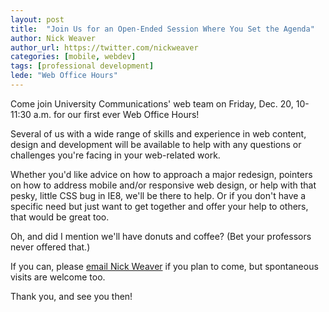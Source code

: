```yaml
---
layout: post
title:  "Join Us for an Open-Ended Session Where You Set the Agenda"
author: Nick Weaver
author_url: https://twitter.com/nickweaver
categories: [mobile, webdev]
tags: [professional development]
lede: "Web Office Hours"
---
```

Come join University Communications' web team on Friday, Dec. 20, 10-11:30 a.m. for our first ever Web Office Hours!

Several of us with a wide range of skills and experience in web content, design and development will be available to help with any questions or challenges you're facing in your web-related work. 

Whether you'd like advice on how to approach a major redesign, pointers on how to address mobile and/or responsive web design, or help with that pesky, little CSS bug in IE8, we'll be there to help. Or if you don't have a specific need but just want to get together and offer your help to others, that would be great too.

Oh, and did I mention we'll have donuts and coffee? (Bet your professors never offered that.)

If you can, please [email Nick Weaver](mailto:jnweaver@wisc.edu) if you plan to come, but spontaneous visits are welcome too.

Thank you, and see you then!

